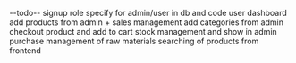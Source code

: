 --todo--
signup
role specify for admin/user in db and code
user dashboard
add products from admin + sales management
add categories from admin
checkout product and add to cart
stock management and show in admin
purchase management of raw materials
searching of products from frontend
